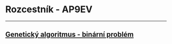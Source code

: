 # Rozcestník - AP9EV

---

## [Genetický algoritmus - binární problém](./geneticky_algoritmus-bin_problem)